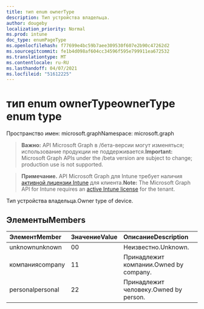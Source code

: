 ```yaml
---
title: тип enum ownerType
description: Тип устройства владельца.
author: dougeby
localization_priority: Normal
ms.prod: intune
doc_type: enumPageType
ms.openlocfilehash: f77699e4bc59b7aee309530f607e2b90c47262d2
ms.sourcegitcommit: fe1b4d098af604cc34596f595e799911ea672532
ms.translationtype: MT
ms.contentlocale: ru-RU
ms.lasthandoff: 04/07/2021
ms.locfileid: "51612225"
---
```

# <a name="ownertype-enum-type"></a><span data-ttu-id="be3c4-103">тип enum ownerType</span><span class="sxs-lookup"><span data-stu-id="be3c4-103">ownerType enum type</span></span>

<span data-ttu-id="be3c4-104">Пространство имен: microsoft.graph</span><span class="sxs-lookup"><span data-stu-id="be3c4-104">Namespace: microsoft.graph</span></span>

> <span data-ttu-id="be3c4-105">**Важно:** API Microsoft Graph в /бета-версии могут изменяться; использование продукции не поддерживается.</span><span class="sxs-lookup"><span data-stu-id="be3c4-105">**Important:** Microsoft Graph APIs under the /beta version are subject to change; production use is not supported.</span></span>

> <span data-ttu-id="be3c4-106">**Примечание.** API Microsoft Graph для Intune требует наличия [активной лицензии Intune](https://go.microsoft.com/fwlink/?linkid=839381) для клиента.</span><span class="sxs-lookup"><span data-stu-id="be3c4-106">**Note:** The Microsoft Graph API for Intune requires an [active Intune license](https://go.microsoft.com/fwlink/?linkid=839381) for the tenant.</span></span>

<span data-ttu-id="be3c4-107">Тип устройства владельца.</span><span class="sxs-lookup"><span data-stu-id="be3c4-107">Owner type of device.</span></span>

## <a name="members"></a><span data-ttu-id="be3c4-108">Элементы</span><span class="sxs-lookup"><span data-stu-id="be3c4-108">Members</span></span>
|<span data-ttu-id="be3c4-109">Элемент</span><span class="sxs-lookup"><span data-stu-id="be3c4-109">Member</span></span>|<span data-ttu-id="be3c4-110">Значение</span><span class="sxs-lookup"><span data-stu-id="be3c4-110">Value</span></span>|<span data-ttu-id="be3c4-111">Описание</span><span class="sxs-lookup"><span data-stu-id="be3c4-111">Description</span></span>|
|:---|:---|:---|
|<span data-ttu-id="be3c4-112">unknown</span><span class="sxs-lookup"><span data-stu-id="be3c4-112">unknown</span></span>|<span data-ttu-id="be3c4-113">0</span><span class="sxs-lookup"><span data-stu-id="be3c4-113">0</span></span>|<span data-ttu-id="be3c4-114">Неизвестно.</span><span class="sxs-lookup"><span data-stu-id="be3c4-114">Unknown.</span></span>|
|<span data-ttu-id="be3c4-115">компания</span><span class="sxs-lookup"><span data-stu-id="be3c4-115">company</span></span>|<span data-ttu-id="be3c4-116">1</span><span class="sxs-lookup"><span data-stu-id="be3c4-116">1</span></span>|<span data-ttu-id="be3c4-117">Принадлежит компании.</span><span class="sxs-lookup"><span data-stu-id="be3c4-117">Owned by company.</span></span>|
|<span data-ttu-id="be3c4-118">personal</span><span class="sxs-lookup"><span data-stu-id="be3c4-118">personal</span></span>|<span data-ttu-id="be3c4-119">2</span><span class="sxs-lookup"><span data-stu-id="be3c4-119">2</span></span>|<span data-ttu-id="be3c4-120">Принадлежит человеку.</span><span class="sxs-lookup"><span data-stu-id="be3c4-120">Owned by person.</span></span>|




